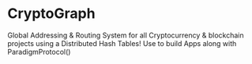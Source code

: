 # CryptoGraph
Global Addressing &amp; Routing System for all Cryptocurrency &amp; blockchain projects using a Distributed Hash Tables! Use to build Apps along with ParadigmProtocol()
